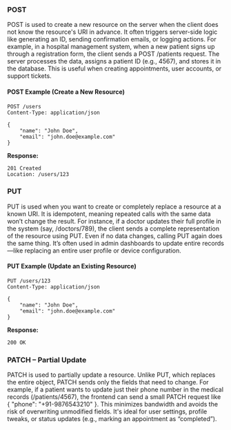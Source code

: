 ### POST


POST is used to create a new resource on the server when the client does not know the resource's URI in advance. It often triggers server-side logic like generating an ID, sending confirmation emails, or logging actions. For example, in a hospital management system, when a new patient signs up through a registration form, the client sends a POST /patients request. The server processes the data, assigns a patient ID (e.g., 4567), and stores it in the database. This is useful when creating appointments, user accounts, or support tickets.


#### POST Example (Create a New Resource)
```http
POST /users
Content-Type: application/json

{
    "name": "John Doe",
    "email": "john.doe@example.com"
}
```
**Response:**
```http
201 Created
Location: /users/123
```

### PUT

PUT is used when you want to create or completely replace a resource at a known URI. It is idempotent, meaning repeated calls with the same data won’t change the result. For instance, if a doctor updates their full profile in the system (say, /doctors/789), the client sends a complete representation of the resource using PUT. Even if no data changes, calling PUT again does the same thing. It’s often used in admin dashboards to update entire records—like replacing an entire user profile or device configuration.


#### PUT Example (Update an Existing Resource)
```http
PUT /users/123
Content-Type: application/json

{
    "name": "John Doe",
    "email": "john.doe@example.com"
}
```
**Response:**
```http
200 OK
```

### PATCH – Partial Update

PATCH is used to partially update a resource. Unlike PUT, which replaces the entire object, PATCH sends only the fields that need to change. For example, if a patient wants to update just their phone number in the medical records (/patients/4567), the frontend can send a small PATCH request like { "phone": "+91-9876543210" }. This minimizes bandwidth and avoids the risk of overwriting unmodified fields. It's ideal for user settings, profile tweaks, or status updates (e.g., marking an appointment as “completed”).

